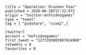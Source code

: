 ```
title = "Operation: Drunken Fear"
published = 2020-06-28T17:32:47Z
origin = "twitter-mnfvideogames"
type = "tweet"
tag = [ "ps4share", "xcom2",]

[twitter]
account = "mnfvideogames"
first_tweet = "1277293883907624960"
retweets = 0
favourites = 0
```

<p class='image'><img src='https://mnf.m17s.net/2020/06/28/EbncBGNWAAE5TTZ.jpg' alt=''></p>

